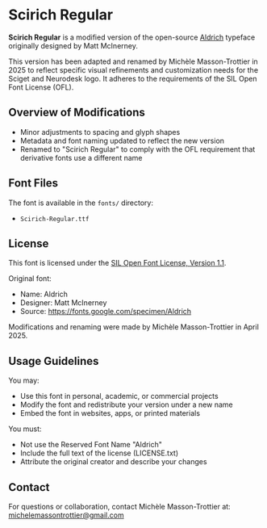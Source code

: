 # Scirich Regular

**Scirich Regular** is a modified version of the open-source [Aldrich](https://fonts.google.com/specimen/Aldrich) typeface originally designed by Matt McInerney.

This version has been adapted and renamed by Michèle Masson-Trottier in 2025 to reflect specific visual refinements and customization needs for the Sciget and Neurodesk logo. It adheres to the requirements of the SIL Open Font License (OFL).

## Overview of Modifications

- Minor adjustments to spacing and glyph shapes
- Metadata and font naming updated to reflect the new version
- Renamed to "Scirich Regular" to comply with the OFL requirement that derivative fonts use a different name

## Font Files

The font is available in the `fonts/` directory:
- `Scirich-Regular.ttf`

## License

This font is licensed under the [SIL Open Font License, Version 1.1](LICENSE.txt).

Original font:
- Name: Aldrich
- Designer: Matt McInerney
- Source: https://fonts.google.com/specimen/Aldrich

Modifications and renaming were made by Michèle Masson-Trottier in April 2025.

## Usage Guidelines

You may:
- Use this font in personal, academic, or commercial projects
- Modify the font and redistribute your version under a new name
- Embed the font in websites, apps, or printed materials

You must:
- Not use the Reserved Font Name "Aldrich"
- Include the full text of the license (LICENSE.txt)
- Attribute the original creator and describe your changes

## Contact

For questions or collaboration, contact Michèle Masson-Trottier at: michelemassontrottier@gmail.com
